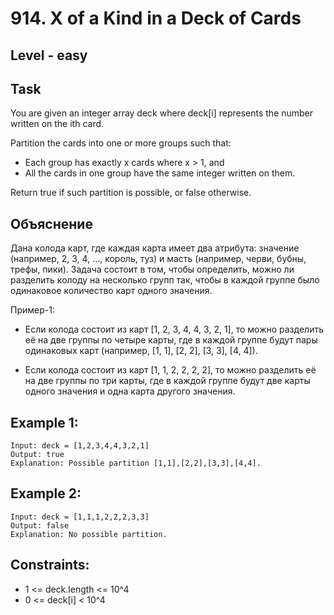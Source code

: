 # 914. X of a Kind in a Deck of Cards


## Level - easy


## Task
You are given an integer array deck where deck[i] represents the number written on the ith card.

Partition the cards into one or more groups such that:
- Each group has exactly x cards where x > 1, and
- All the cards in one group have the same integer written on them.

Return true if such partition is possible, or false otherwise.


## Объяснение
Дана колода карт, где каждая карта имеет два атрибута: значение (например, 2, 3, 4, ..., король, туз) и масть (например, черви, бубны, трефы, пики). 
Задача состоит в том, чтобы определить, можно ли разделить колоду на несколько групп так, чтобы в каждой группе было одинаковое количество карт одного значения.

Пример-1:
- Если колода состоит из карт [1, 2, 3, 4, 4, 3, 2, 1], то можно разделить её на две группы по четыре карты, 
где в каждой группе будут пары одинаковых карт (например, [1, 1], [2, 2], [3, 3], [4, 4]).

- Если колода состоит из карт [1, 1, 2, 2, 2, 2], то можно разделить её на две группы по три карты, 
где в каждой группе будут две карты одного значения и одна карта другого значения.



## Example 1:
```
Input: deck = [1,2,3,4,4,3,2,1]
Output: true
Explanation: Possible partition [1,1],[2,2],[3,3],[4,4].
```

## Example 2:
```
Input: deck = [1,1,1,2,2,2,3,3]
Output: false
Explanation: No possible partition.
```


## Constraints:
- 1 <= deck.length <= 10^4
- 0 <= deck[i] < 10^4